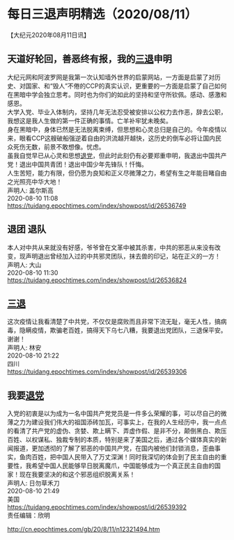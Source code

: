 # 每日三退声明精选（2020/08/11）
  
  
【大纪元2020年08月11日讯】  
## 天道好轮回，善恶终有报，我的<a href="http://cn.epochtimes.com/gb/tag/%E4%B8%89%E9%80%80.html">三退</a>申明  
大纪元网和阿波罗网是我第一次认知墙外世界的启蒙网站，一方面是启蒙了对历史、对国家、和“毁人”不倦的CCP的真实认识，更重要的一方面是启蒙了自己如何在黑暗中学会独立思考。同时也为你们的如此的坚持和坚守所钦佩。感动、感激和感恩。  
大学入党、毕业入体制内，坚持几年无法忍受被安排以公权力去作恶，辞去公职，我想这是我人生做的第一件正确的事情。亡羊补牢犹未晚矣。  
身在黑暗中，身体已然是无法脱离束缚，但思想和心灵总归是自己的。今年疫情以来，眼看CCP这艘破船强逆着自由的洪流越开越快，这历史的倒车必将让国内民众死伤无数，前景不敢想像。忧虑。  
虽我自觉早已从心灵和思想<a href="http://cn.epochtimes.com/gb/tag/%E9%80%80%E5%85%9A.html">退党</a>，但此时此刻仍有必要郑重申明，我退出中国共产党！退出中国共青团！退出中国少年先锋队！忏悔。  
人生苦短，能力有限，但仍愿为良知和正义尽微薄之力，希望有生之年能目睹自由之光照亮中华大地！  
声明人: 盖尔斯高  
2020-08-10 11:08  
https://tuidang.epochtimes.com/index/showpost/id/26536749  
## 退团 退队  
本人对中共从来就没有好感，爷爷曾在文革中被其杀害，中共的邪恶从来没有改变，现声明退出曾经加入过的中共邪灵团队，抹去兽的印记，站在正义的一方！  
声明人: 大山  
2020-08-10 11:30  
https://tuidang.epochtimes.com/index/showpost/id/26536824  
## <a href="http://cn.epochtimes.com/gb/tag/%E4%B8%89%E9%80%80.html">三退</a>  
这次疫情让我看清楚了中共党，不仅仅是腐败而且非常下流无耻，毫无人性，搞病毒，隐瞒疫情，欺骗老百姓，搞得天下乌七八糟，我要退出党团队，三退保平安。谢谢！  
声明人: 林安  
2020-08-10 21:22  
四川  
https://tuidang.epochtimes.com/index/showpost/id/26539306  
## 我要<a href="http://cn.epochtimes.com/gb/tag/%E9%80%80%E5%85%9A.html">退党</a>  
入党的初衷是以为成为一名中国共产党党员是一件多么荣耀的事，可以尽自己的微薄之力为建设我们伟大的祖国添砖加瓦，可事实上，在我的人生经历中，我一点点的看清了共产党的虚伪、贪婪、欺上瞒下、弄虚作假、是非不分，颠倒黑白、欺压百姓、以权谋私、独裁专制的本质，特别是来了美国之后，通过各个媒体真实的新闻报道，更加透彻的了解了邪恶的中国共产党，在国内被他们封锁消息，歪曲事实，鱼肉百姓，把中国人民带入了万丈深渊！同时我深切的体会到了民主自由的重要性，我希望中国人民能够早日脱离魔爪，中国能够成为一个真正民主自由的国家！现在我要坚决的和这个邪恶组织脱离关系！  
声明人: 日勿草禾刀  
2020-08-10 21:49  
美国  
https://tuidang.epochtimes.com/index/showpost/id/26539392  
责任编辑：欣明  
  
  
  
http://cn.epochtimes.com/gb/20/8/11/n12321494.htm
